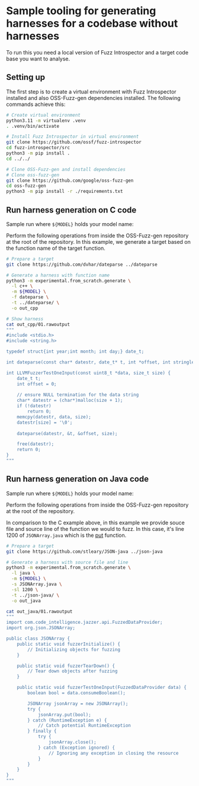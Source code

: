 # Sample tooling for generating harnesses for a codebase without harnesses


To run this you need a local version of Fuzz Introspector and a target code
base you want to analyse.

## Setting up

The first step is to create a virtual environment with Fuzz Introspector
installed and also OSS-Fuzz-gen dependencies installed. The following
commands achieve this:

```sh
# Create virtual environment
python3.11 -m virtualenv .venv
. .venv/bin/activate

# Install Fuzz Introspector in virtual environment
git clone https://github.com/ossf/fuzz-introspector
cd fuzz-introspector/src
python3 -m pip install .
cd ../../

# Clone OSS-Fuzz-gen and install dependencies
# Clone oss-fuzz-gen
git clone https://github.com/google/oss-fuzz-gen
cd oss-fuzz-gen
python3 -m pip install -r ./requirements.txt
```

## Run harness generation on C code

Sample run where `${MODEL}` holds your model name:

Perform the following operations from inside the OSS-Fuzz-gen repository
at the root of the repository. In this example, we generate a target based
on the function name of the target function.

```sh
# Prepare a target
git clone https://github.com/dvhar/dateparse ../dateparse

# Generate a harness with function name
python3 -m experimental.from_scratch.generate \
  -l c++ \
  -m ${MODEL} \
  -f dateparse \
  -t ../dateparse/ \
  -o out_cpp

# Show harness
cat out_cpp/01.rawoutput
"""
#include <stdio.h>
#include <string.h>

typedef struct{int year;int month; int day;} date_t;

int dateparse(const char* datestr, date_t* t, int *offset, int stringlen); // prototype

int LLVMFuzzerTestOneInput(const uint8_t *data, size_t size) {
    date_t t;
    int offset = 0;
    
    // ensure NULL termination for the data string
    char* datestr = (char*)malloc(size + 1);
    if (!datestr)
        return 0;
    memcpy(datestr, data, size);
    datestr[size] = '\0';
    
    dateparse(datestr, &t, &offset, size);

    free(datestr);
    return 0;
}
"""
```

## Run harness generation on Java code
Sample run where `${MODEL}` holds your model name:

Perform the following operations from inside the OSS-Fuzz-gen repository
at the root of the repository.

In comparison to the C example above, in this example we provide souce
file and source line of the function we would to fuzz. In this case,
it's line 1200 of `JSONArray.java` which is the [put](https://github.com/stleary/JSON-java/blob/42afb3404556726a6324a2eb135124d9c39eb13d/src/main/java/org/json/JSONArray.java#L1200) function.

```sh
# Prepare a target
git clone https://github.com/stleary/JSON-java ../json-java

# Generate a harness with source file and line
python3 -m experimental.from_scratch.generate \
  -l java \
  -m ${MODEL} \
  -s JSONArray.java \
  -sl 1200 \
  -t ../json-java/ \
  -o out_java

cat out_java/01.rawoutput
"""
import com.code_intelligence.jazzer.api.FuzzedDataProvider;
import org.json.JSONArray;

public class JSONArray {
    public static void fuzzerInitialize() {
        // Initializing objects for fuzzing
    }

    public static void fuzzerTearDown() {
        // Tear down objects after fuzzing
    }

    public static void fuzzerTestOneInput(FuzzedDataProvider data) {
        boolean bool = data.consumeBoolean();

        JSONArray jsonArray = new JSONArray();
        try {
            jsonArray.put(bool);
        } catch (RuntimeException e) {
            // Catch potential RuntimeException
        } finally {
            try {
                jsonArray.close();
            } catch (Exception ignored) {
                // Ignoring any exception in closing the resource
            }
        }
    }
}
"""
```